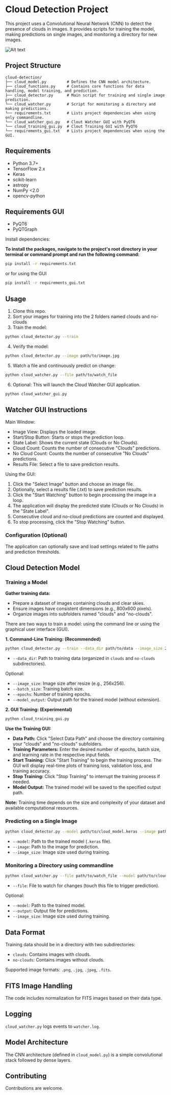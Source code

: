 # Cloud Detection Project

This project uses a Convolutional Neural Network (CNN) to detect the presence of clouds in images. It provides scripts for training the model, making predictions on single images, and monitoring a directory for new images.

![Alt text](images/cloud_gui.png)

## Project Structure

```
cloud-detection/
├── cloud_model.py         # Defines the CNN model architecture.
├── cloud_functions.py     # Contains core functions for data handling, model training, and prediction.
├── cloud_detector.py      # Main script for training and single image prediction.
└── cloud_watcher.py       # Script for monitoring a directory and making predictions.
└── requirements.txt       # Lists project dependencies when using only commandline.
└── cloud_watcher_gui.py   # Clout Watcher GUI with PyQT6
└── cloud_training_gui.py  # Clout Training GUI with PyQT6
└── requirements_gui.txt   # Lists project dependencies when using the GUI.

```

## Requirements

*   Python 3.7+
*   TensorFlow 2.x
*   Keras
*   scikit-learn
*   astropy
*   NumPy <2.0
*   opencv-python

## Requirements GUI
*   PyQT6
*   PyQTGraph



Install dependencies:

**To install the packages, navigate to the project's root directory in your terminal or command prompt and run the following command:**

```bash
pip install -r requirements.txt
```

or for using the GUI

```bash
pip install -r requirements_gui.txt
```

## Usage
1. Clone this repo.
2. Sort your images for training into the 2 folders named clouds and no-clouds
3. Train the model:
```bash
python cloud_detector.py --train
```
4. Verify the model:
```bash
python cloud_detector.py --image path/to/image.jpg
```
5. Watch a file and continuously predict on change:
```bash
python cloud_watcher.py --file path/to/watch_file
```
6. Optional: This will launch the Cloud Watcher GUI application.
```bash
python cloud_watcher_gui.py
```

## Watcher GUI Instructions

Main Window:

* Image View: Displays the loaded image.
* Start/Stop Button: Starts or stops the prediction loop.
* State Label: Shows the current state (Clouds or No Clouds).
* Cloud Count: Counts the number of consecutive "Clouds" predictions.
* No Cloud Count: Counts the number of consecutive "No Clouds" predictions.
* Results File: Select a file to save prediction results.

Using the GUI:

1. Click the "Select Image" button and choose an image file.
2. Optionally, select a results file (.txt) to save prediction results.
3. Click the "Start Watching" button to begin processing the image in a loop.
4. The application will display the predicted state (Clouds or No Clouds) in the "State Label".
5. Consecutive cloud and no-cloud predictions are counted and displayed.
6. To stop processing, click the "Stop Watching" button.

### Configuration (Optional)

The application can optionally save and load settings related to file paths and prediction thresholds.

## Cloud Detection Model

### Training a Model

**Gather training data:**
* Prepare a dataset of images containing clouds and clear skies.
* Ensure images have consistent dimensions (e.g., 800x600 pixels).
* Organize images into subfolders named "clouds" and "no-clouds".

There are two ways to train a model: using the command line or using the graphical user interface (GUI).

**1. Command-Line Training: (Recommended)**

```bash
python cloud_detector.py --train --data_dir path/to/data --image_size 256 --batch_size 32 --epochs 30 --model_output cloud_model
```

*   `--data_dir`: Path to training data (organized in `clouds` and `no-clouds` subdirectories).

Optional:

*   `--image_size`: Image size after resize (e.g., 256x256).
*   `--batch_size`: Training batch size.
*   `--epochs`: Number of training epochs.
*   `--model_output`: Output path for the trained model (without extension).

**2. GUI Training: (Experimental)**

```bash
python cloud_training_gui.py
```
**Use the Training GUI:**
* **Data Path:** Click "Select Data Path" and choose the directory containing your "clouds" and "no-clouds" subfolders.
* **Training Parameters:** Enter the desired number of epochs, batch size, and learning rate in the respective input fields.
* **Start Training:** Click "Start Training" to begin the training process. The GUI will display real-time plots of training loss, validation loss, and training accuracy.
* **Stop Training:** Click "Stop Training" to interrupt the training process if needed.
* **Model Output:** The trained model will be saved to the specified output path.

**Note:** Training time depends on the size and complexity of your dataset and available computational resources.

### Predicting on a Single Image

```bash
python cloud_detector.py --model path/to/cloud_model.keras --image path/to/image.jpg --image_size 256
```

*   `--model`: Path to the trained model (`.keras` file).
*   `--image`: Path to the image for prediction.
*   `--image_size`: Image size used during training.

### Monitoring a Directory using commandline

```bash
python cloud_watcher.py --file path/to/watch_file --model path/to/cloud_model.keras --output predictions.txt --image_size 256
```

*   `--file`: File to watch for changes (touch this file to trigger prediction).

Optional:

*   `--model`: Path to the trained model.
*   `--output`: Output file for predictions.
*   `--image_size`: Image size used during training.

## Data Format

Training data should be in a directory with two subdirectories:

*   `clouds`: Contains images with clouds.
*   `no-clouds`: Contains images without clouds.

Supported image formats: `.png`, `.jpg`, `.jpeg`, `.fits`.

## FITS Image Handling

The code includes normalization for FITS images based on their data type.


## Logging

`cloud_watcher.py` logs events to `watcher.log`.

## Model Architecture

The CNN architecture (defined in `cloud_model.py`) is a simple convolutional stack followed by dense layers.

## Contributing

Contributions are welcome.